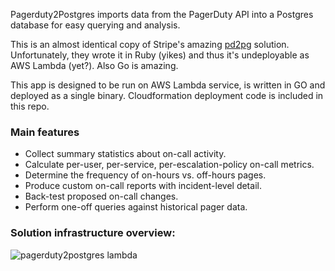 
Pagerduty2Postgres imports data from the PagerDuty API into a Postgres database for easy querying and analysis.

This is an almost identical copy of Stripe's amazing [pd2pg](https://github.com/stripe/pd2pg) solution. Unfortunately, they wrote it in Ruby (yikes) and thus it's undeployable as AWS Lambda (yet?). Also Go is amazing.

This app is designed to be run on AWS Lambda service, is written in GO and deployed as a single binary.
Cloudformation deployment code is included in this repo.

### Main features
- Collect summary statistics about on-call activity.
- Calculate per-user, per-service, per-escalation-policy on-call metrics.
- Determine the frequency of on-hours vs. off-hours pages.
- Produce custom on-call reports with incident-level detail.
- Back-test proposed on-call changes.
- Perform one-off queries against historical pager data.

### Solution infrastructure overview:

![pagerduty2postgres lambda](https://user-images.githubusercontent.com/2115124/47610311-a90a7680-daae-11e8-8a5b-1259091caf16.jpeg)
